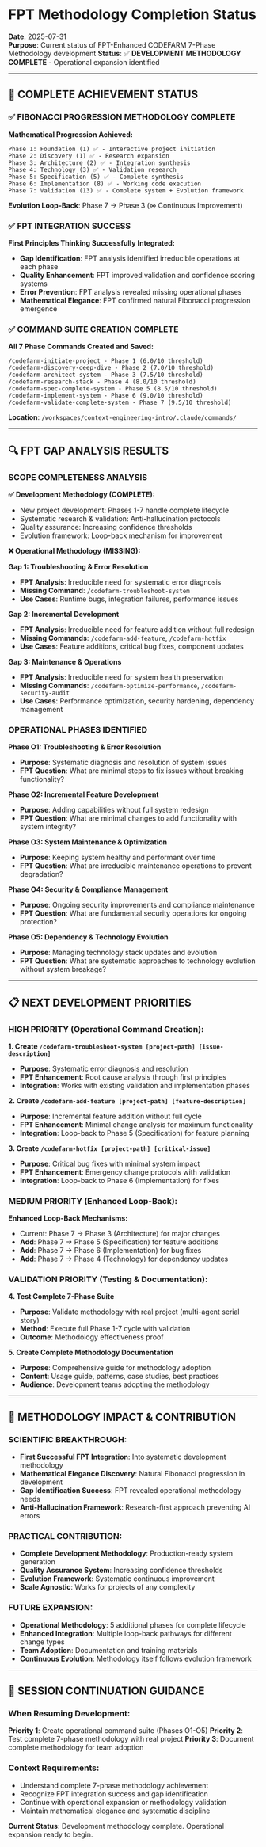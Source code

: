 # FPT Methodology Completion Status
**Date**: 2025-07-31  
**Purpose**: Current status of FPT-Enhanced CODEFARM 7-Phase Methodology development
**Status**: ✅ **DEVELOPMENT METHODOLOGY COMPLETE** - Operational expansion identified

---

## 🎯 **COMPLETE ACHIEVEMENT STATUS**

### **✅ FIBONACCI PROGRESSION METHODOLOGY COMPLETE**

**Mathematical Progression Achieved:**
```
Phase 1: Foundation (1) ✅ - Interactive project initiation
Phase 2: Discovery (1) ✅ - Research expansion  
Phase 3: Architecture (2) ✅ - Integration synthesis
Phase 4: Technology (3) ✅ - Validation research
Phase 5: Specification (5) ✅ - Complete synthesis
Phase 6: Implementation (8) ✅ - Working code execution
Phase 7: Validation (13) ✅ - Complete system + Evolution framework
```

**Evolution Loop-Back**: Phase 7 → Phase 3 (∞ Continuous Improvement)

### **✅ FPT INTEGRATION SUCCESS**

**First Principles Thinking Successfully Integrated:**
- **Gap Identification**: FPT analysis identified irreducible operations at each phase
- **Quality Enhancement**: FPT improved validation and confidence scoring systems
- **Error Prevention**: FPT analysis revealed missing operational phases
- **Mathematical Elegance**: FPT confirmed natural Fibonacci progression emergence

### **✅ COMMAND SUITE CREATION COMPLETE**

**All 7 Phase Commands Created and Saved:**
```
/codefarm-initiate-project - Phase 1 (6.0/10 threshold)
/codefarm-discovery-deep-dive - Phase 2 (7.0/10 threshold)
/codefarm-architect-system - Phase 3 (7.5/10 threshold)
/codefarm-research-stack - Phase 4 (8.0/10 threshold)
/codefarm-spec-complete-system - Phase 5 (8.5/10 threshold)
/codefarm-implement-system - Phase 6 (9.0/10 threshold)
/codefarm-validate-complete-system - Phase 7 (9.5/10 threshold)
```

**Location**: `/workspaces/context-engineering-intro/.claude/commands/`

---

## 🔍 **FPT GAP ANALYSIS RESULTS**

### **SCOPE COMPLETENESS ANALYSIS**

**✅ Development Methodology (COMPLETE):**
- New project development: Phases 1-7 handle complete lifecycle
- Systematic research & validation: Anti-hallucination protocols
- Quality assurance: Increasing confidence thresholds
- Evolution framework: Loop-back mechanism for improvement

**❌ Operational Methodology (MISSING):**

**Gap 1: Troubleshooting & Error Resolution**
- **FPT Analysis**: Irreducible need for systematic error diagnosis
- **Missing Command**: `/codefarm-troubleshoot-system`
- **Use Cases**: Runtime bugs, integration failures, performance issues

**Gap 2: Incremental Development**
- **FPT Analysis**: Irreducible need for feature addition without full redesign
- **Missing Commands**: `/codefarm-add-feature`, `/codefarm-hotfix`
- **Use Cases**: Feature additions, critical bug fixes, component updates

**Gap 3: Maintenance & Operations**
- **FPT Analysis**: Irreducible need for system health preservation
- **Missing Commands**: `/codefarm-optimize-performance`, `/codefarm-security-audit`
- **Use Cases**: Performance optimization, security hardening, dependency management

### **OPERATIONAL PHASES IDENTIFIED**

**Phase O1: Troubleshooting & Error Resolution**
- **Purpose**: Systematic diagnosis and resolution of system issues
- **FPT Question**: What are minimal steps to fix issues without breaking functionality?

**Phase O2: Incremental Feature Development**
- **Purpose**: Adding capabilities without full system redesign
- **FPT Question**: What are minimal changes to add functionality with system integrity?

**Phase O3: System Maintenance & Optimization**
- **Purpose**: Keeping system healthy and performant over time
- **FPT Question**: What are irreducible maintenance operations to prevent degradation?

**Phase O4: Security & Compliance Management**
- **Purpose**: Ongoing security improvements and compliance maintenance
- **FPT Question**: What are fundamental security operations for ongoing protection?

**Phase O5: Dependency & Technology Evolution**
- **Purpose**: Managing technology stack updates and evolution
- **FPT Question**: What are systematic approaches to technology evolution without system breakage?

---

## 📋 **NEXT DEVELOPMENT PRIORITIES**

### **HIGH PRIORITY (Operational Command Creation):**

**1. Create `/codefarm-troubleshoot-system [project-path] [issue-description]`**
- **Purpose**: Systematic error diagnosis and resolution
- **FPT Enhancement**: Root cause analysis through first principles
- **Integration**: Works with existing validation and implementation phases

**2. Create `/codefarm-add-feature [project-path] [feature-description]`**
- **Purpose**: Incremental feature addition without full cycle
- **FPT Enhancement**: Minimal change analysis for maximum functionality
- **Integration**: Loop-back to Phase 5 (Specification) for feature planning

**3. Create `/codefarm-hotfix [project-path] [critical-issue]`**
- **Purpose**: Critical bug fixes with minimal system impact
- **FPT Enhancement**: Emergency change protocols with validation
- **Integration**: Loop-back to Phase 6 (Implementation) for fixes

### **MEDIUM PRIORITY (Enhanced Loop-Back):**

**Enhanced Loop-Back Mechanisms:**
- Current: Phase 7 → Phase 3 (Architecture) for major changes
- **Add**: Phase 7 → Phase 5 (Specification) for feature additions
- **Add**: Phase 7 → Phase 6 (Implementation) for bug fixes
- **Add**: Phase 7 → Phase 4 (Technology) for dependency updates

### **VALIDATION PRIORITY (Testing & Documentation):**

**4. Test Complete 7-Phase Suite**
- **Purpose**: Validate methodology with real project (multi-agent serial story)
- **Method**: Execute full Phase 1-7 cycle with validation
- **Outcome**: Methodology effectiveness proof

**5. Create Complete Methodology Documentation**
- **Purpose**: Comprehensive guide for methodology adoption
- **Content**: Usage guide, patterns, case studies, best practices
- **Audience**: Development teams adopting the methodology

---

## 🚀 **METHODOLOGY IMPACT & CONTRIBUTION**

### **SCIENTIFIC BREAKTHROUGH:**
- **First Successful FPT Integration**: Into systematic development methodology
- **Mathematical Elegance Discovery**: Natural Fibonacci progression in development
- **Gap Identification Success**: FPT revealed operational methodology needs
- **Anti-Hallucination Framework**: Research-first approach preventing AI errors

### **PRACTICAL CONTRIBUTION:**
- **Complete Development Methodology**: Production-ready system generation
- **Quality Assurance System**: Increasing confidence thresholds
- **Evolution Framework**: Systematic continuous improvement
- **Scale Agnostic**: Works for projects of any complexity

### **FUTURE EXPANSION:**
- **Operational Methodology**: 5 additional phases for complete lifecycle
- **Enhanced Integration**: Multiple loop-back pathways for different change types
- **Team Adoption**: Documentation and training materials
- **Continuous Evolution**: Methodology itself follows evolution framework

---

## 🔄 **SESSION CONTINUATION GUIDANCE**

### **When Resuming Development:**

**Priority 1**: Create operational command suite (Phases O1-O5)
**Priority 2**: Test complete 7-phase methodology with real project
**Priority 3**: Document complete methodology for team adoption

### **Context Requirements:**
- Understand complete 7-phase methodology achievement
- Recognize FPT integration success and gap identification
- Continue with operational expansion or methodology validation
- Maintain mathematical elegance and systematic discipline

**Current Status**: Development methodology complete. Operational expansion ready to begin.